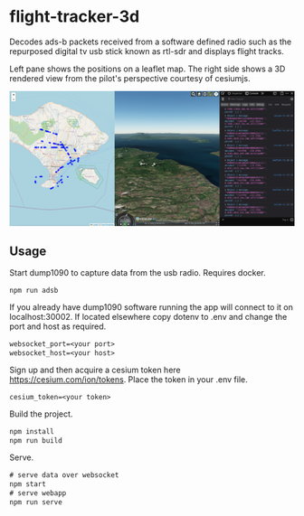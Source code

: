 # flight-tracker-3d

Decodes ads-b packets received from a software defined radio such as the repurposed digital tv usb stick known as rtl-sdr and displays flight tracks.

Left pane shows the positions on a leaflet map. The right side shows a 3D rendered view from the pilot's perspective courtesy of cesiumjs.

![screenshot](./screenshot.png)

## Usage

Start dump1090 to capture data from the usb radio. Requires docker.

```shell
npm run adsb
```

If you already have dump1090 software running the app will connect to it on localhost:30002. If located elsewhere copy dotenv to .env and change the port and host as required.

```shell
websocket_port=<your port>
websocket_host=<your host>
```

Sign up and then acquire a cesium token here https://cesium.com/ion/tokens. Place the token in your .env file.

```shell
cesium_token=<your token>
```

Build the project.

```shell
npm install
npm run build
```

Serve.

```shell
# serve data over websocket
npm start
# serve webapp
npm run serve
```
